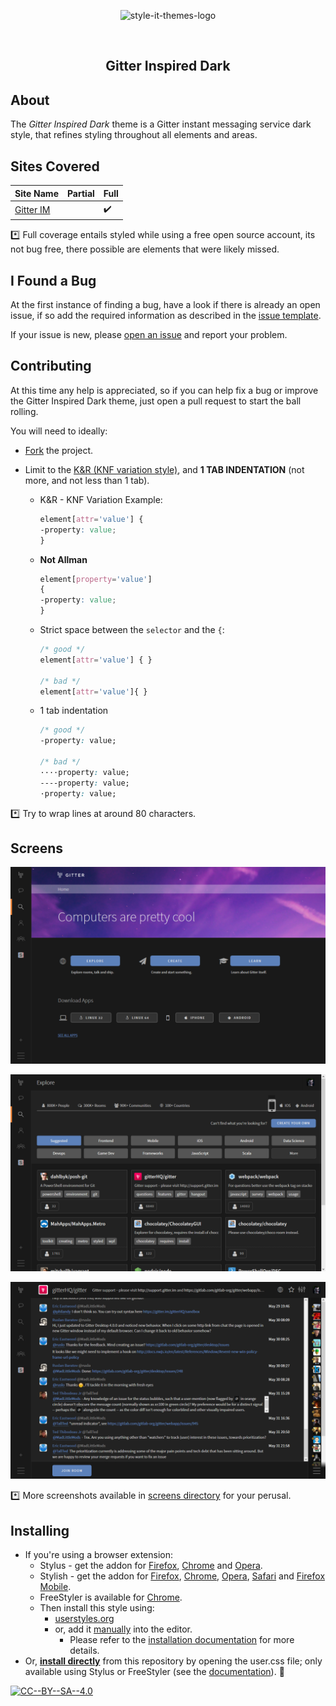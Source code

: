 <p align="center">
  <img alt="style-it-themes-logo" src="https://cdn.rawgit.com/style-it-themes/style-it-themes-logos/864bb0c047a612c2c07089901e33d33199c81ef9/style-it-themes-logo-full.svg" width="580">
</p>
<br>
<h2 align="center"><strong>Gitter Inspired Dark</strong></h2>

## About

The *Gitter Inspired Dark* theme is a Gitter instant messaging service dark style,
that refines styling throughout all elements and areas.

## Sites Covered

| Site Name                      | Partial            | Full               |
| ------------------------------ | ------------------ | ------------------ |
| [Gitter IM](https://gitter.im) |                    | :heavy_check_mark: |


:asterisk: Full coverage entails styled while using a free open source account,
its not bug free, there possible are elements that were likely missed.

## I Found a Bug

At the first instance of finding a bug, have a look if there is already an open issue, if so add the required information as described in the [issue template](.github/ISSUE_TEMPLATE.md).

If your issue is new, please [open an issue](https://github.com/style-it-themes/gitter-inspired-dark/issues/new) and report your problem.

## Contributing

At this time any help is appreciated, so if you can help fix a bug or improve the Gitter Inspired Dark theme, just open a pull request to start the ball rolling.

You will need to ideally:

* [Fork](https://github.com/style-it-themes/gitter-inspired-dark/fork) the project.

* Limit to the [K&R (KNF variation style)](https://en.wikipedia.org/wiki/Indentation_style#Variant:_BSD_KNF), and **1 TAB INDENTATION** (not more, and not less than 1 tab).

  * K&R - KNF Variation Example:
	```css
	element[attr='value'] {
	-property: value;
	}
	```

  * **Not Allman**
	```css
	element[property='value']
	{
	-property: value;
	}
	```

  * Strict space between the `selector` and the `{`:
	```css
	/* good */
	element[attr='value'] { }

	/* bad */
	element[attr='value']{ }
	```

  * 1 tab indentation
	```css
	/* good */
	-property: value;

	/* bad */
	····property: value;
	----property: value;
	·property: value;
	```

:asterisk: Try to wrap lines at around 80 characters.

## Screens

![gitter home](/screens/Home-Gitter.png)

![gitter explore](/screens/Explore-Gitter.png)

![gitter explore](/screens/gitterHQ-Chat.png)

:asterisk: More screenshots available in [screens directory](/screens) for your perusal.

## Installing

* If you're using a browser extension:
  * Stylus - get the addon for [Firefox](https://addons.mozilla.org/en-US/firefox/addon/styl-us/), [Chrome](https://chrome.google.com/webstore/detail/stylus/clngdbkpkpeebahjckkjfobafhncgmne) and [Opera](https://addons.opera.com/en-gb/extensions/details/stylus/).
  * Stylish - get the addon for [Firefox](https://addons.mozilla.org/en-US/firefox/addon/2108/), [Chrome](https://chrome.google.com/extensions/detail/fjnbnpbmkenffdnngjfgmeleoegfcffe), [Opera](https://addons.opera.com/en/extensions/details/stylish/), [Safari](http://sobolev.us/stylish/) and [Firefox Mobile](https://addons.mozilla.org/en-US/firefox/addon/2108/).
  * FreeStyler is available for [Chrome](https://chrome.google.com/webstore/detail/freestyler/hihigldmabkodfpehkgdemjklmaebmca).
  * Then install this style using:
	* [userstyles.org](https://userstyles.org/styles/160316)
	* or, add it [manually](https://raw.githubusercontent.com/style-it-themes/gitter-inspired-dark/master/gitter-inspired-dark.css) into the editor.
	  * Please refer to the [installation documentation](https://github.com/style-it-themes/gitter-inspired-dark/wiki/Install) for more details.
* Or, **[install directly](https://github.com/style-it-themes/gitter-inspired-dark/raw/master/gitter-inspired-dark.user.css)** from this repository by opening the user.css file; only available using Stylus or FreeStyler (see the [documentation](https://github.com/openstyles/stylus/wiki/Usercss)). :tada:

[![CC--BY--SA--4.0](https://img.shields.io/badge/License-%20CC--BY--SA--4.0%20-blue.svg)](LICENSE)
